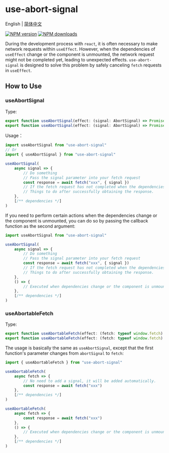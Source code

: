 # use-abort-signal

English | <a href="https://github.com/1adybug/use-abort-signal/blob/main/README.zh-CN.md">简体中文</a>

[![NPM version](https://img.shields.io/npm/v/use-abort-signal.svg?style=flat)](https://npmjs.org/package/use-abort-signal)
[![NPM downloads](https://img.shields.io/npm/dm/use-abort-signal
)](https://npmjs.org/package/use-abort-signal)

During the development process with `react`, it is often necessary to make network requests within `useEffect`. However, when the dependencies of `useEffect` change or the component is unmounted, the network request might not be completed yet, leading to unexpected effects. `use-abort-signal` is designed to solve this problem by safely canceling `fetch` requests in `useEffect`.

## How to Use

### useAbortSignal

Type:

```typescript
export function useAbortSignal(effect: (signal: AbortSignal) => Promise<void>, deps?: DependencyList): void
export function useAbortSignal(effect: (signal: AbortSignal) => Promise<void>, callback: () => void, deps?: DependencyList): void
```

Usage：

```typescript
import useAbortSignal from "use-abort-signal"
// Or
import { useAbortSignal } from "use-abort-signal"

useAbortSignal(
    async signal => {
        // Do something
        // Pass the signal parameter into your fetch request
        const response = await fetch("xxx", { signal })
        // If the fetch request has not completed when the dependencies change or the component is unmounted, it will automatically cancel, and the code below will not be executed.
        // Things to do after successfully obtaining the response.
    },
    [/** dependencies */]
)
```

If you need to perform certain actions when the dependencies change or the component is unmounted, you can do so by passing the callback function as the second argument:

```typescript
import useAbortSignal from "use-abort-signal"

useAbortSignal(
    async signal => {
        // Do something
        // Pass the signal parameter into your fetch request
        const response = await fetch("xxx", { signal })
        // If the fetch request has not completed when the dependencies change or the component is unmounted, it will automatically cancel, and the code below will not be executed.
        // Things to do after successfully obtaining the response.
    },
    () => {
        // Executed when dependencies change or the component is unmounted.
    },
    [/** dependencies */]
)
```

### useAbortableFetch

Type:

```typescript
export function useAbortableFetch(effect: (fetch: typeof window.fetch) => Promise<void>, deps?: DependencyList): void
export function useAbortableFetch(effect: (fetch: typeof window.fetch) => Promise<void>, callback: () => void, deps?: DependencyList): void
```

The usage is basically the same as `useAbortSignal`, except that the first function's parameter changes from `abortSignal` to `fetch`:

```typescript
import { useAbortableFetch } from "use-abort-signal"

useAbortableFetch(
    async fetch => {
        // No need to add a signal, it will be added automatically.
        const response = await fetch("xxx")
    },
    [/** dependencies */]
)

useAbortableFetch(
    async fetch => {
        const response = await fetch("xxx")
    },
    () => {
        // Executed when dependencies change or the component is unmounted.
    },
    [/** dependencies */]
)
```
